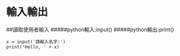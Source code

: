 # 輸入輸出
##讀取使用者輸入
#####python輸入:input()
#####python輸出:print()
```
x = input('請輸入名字:')
print('Hello, ' + x)
```
